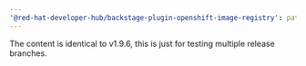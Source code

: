 ```yaml
---
'@red-hat-developer-hub/backstage-plugin-openshift-image-registry': patch
---
```


The content is identical to v1.9.6, this is just for testing multiple release branches.
